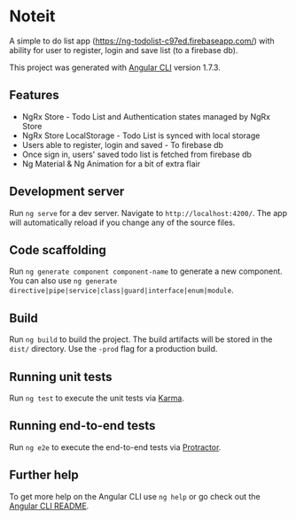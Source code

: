 # Noteit

A simple to do list app (https://ng-todolist-c97ed.firebaseapp.com/) with ability for user to register, login and save list (to a firebase db).

This project was generated with [Angular CLI](https://github.com/angular/angular-cli) version 1.7.3.

## Features

* NgRx Store - Todo List and Authentication states managed by NgRx Store
* NgRx Store LocalStorage - Todo List is synced with local storage
* Users able to register, login and saved - To firebase db
* Once sign in, users' saved todo list is fetched from firebase db
* Ng Material & Ng Animation for a bit of extra flair

## Development server

Run `ng serve` for a dev server. Navigate to `http://localhost:4200/`. The app will automatically reload if you change any of the source files.

## Code scaffolding

Run `ng generate component component-name` to generate a new component. You can also use `ng generate directive|pipe|service|class|guard|interface|enum|module`.

## Build

Run `ng build` to build the project. The build artifacts will be stored in the `dist/` directory. Use the `-prod` flag for a production build.

## Running unit tests

Run `ng test` to execute the unit tests via [Karma](https://karma-runner.github.io).

## Running end-to-end tests

Run `ng e2e` to execute the end-to-end tests via [Protractor](http://www.protractortest.org/).

## Further help

To get more help on the Angular CLI use `ng help` or go check out the [Angular CLI README](https://github.com/angular/angular-cli/blob/master/README.md).
